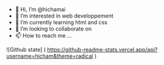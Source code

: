 - 👋 Hi, I’m @hichamai
- 👀 I’m interested in web developpement
- 🌱 I’m currently learning html and css
- 💞️ I’m looking to collaborate on 
- 📫 How to reach me ...

<!---
hichamai/hichamai is a ✨ special ✨ repository because its `README.md` (this file) appears on your GitHub profile.
You can click the Preview link to take a look at your changes.
--->


![Github state] ( https://github-readme-stats.vercel.app/api?username=hicham&theme=radical )
